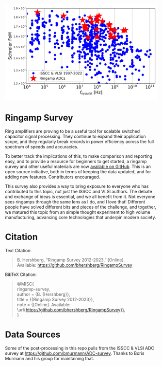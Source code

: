 ![Schreier FoM plot](https://github.com/bhershberg/RingampSurvey/blob/main/plot/FoMs_plot.png?raw=true)

# Ringamp Survey
Ring amplifiers are proving to be a useful tool for scalable switched capacitor signal processing. They continue to expand their application scope, and they regularly break records in power efficiency across the full spectrum of speeds and accuracies.

To better track the implications of this, to make comparison and reporting easy, and to provide a resource for beginners to get started, a ringamp survey and other useful materials are now [available on GitHub](https://github.com/bhershberg/RingampSurvey). This is an open source initiative, both in terms of keeping the data updated, and for adding new features. Contributors encouraged.

This survey also provides a way to bring exposure to everyone who has contributed to this topic, not just the ISSCC and VLSI authors. The debate and exchange of ideas is essential, and we all benefit from it. Not everyone sees ringamps through the same lens as I do, and I love that! Different people have solved different bits and pieces of the challenge, and together, we matured this topic from an simple thought experiment to high volume manufacturing, advancing core technologies that underpin modern society.

# Citation

Text Citation:

>B. Hershberg, “Ringamp Survey 2012-2023,” [Online].  
>Available: https://github.com/bhershberg/RingampSurvey  

BibTeX Citation:

>@MISC{  
>  ringamp-survey,  
>  author = {B. {Hershberg}},  
>  title = {{Ringamp Survey 2012-2023}},  
>  note = {[Online]. Available: \url{https://github.com/bhershberg/RingampSurvey}},  
>  }  

# Data Sources

Some of the post-processing in this repo pulls from the ISSCC & VLSI ADC survey at https://github.com/bmurmann/ADC-survey. Thanks to Boris Murmann and his group for maintaining that.
